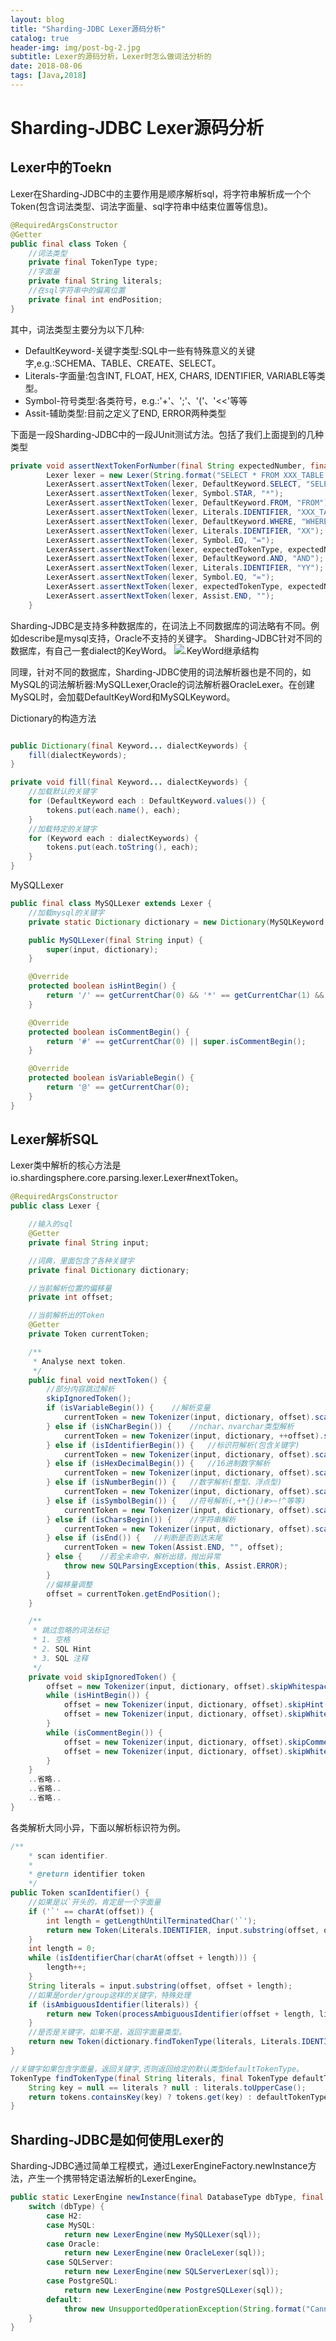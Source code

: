 ```yaml
---
layout: blog
title: "Sharding-JDBC Lexer源码分析"
catalog: true
header-img: img/post-bg-2.jpg
subtitle: Lexer的源码分析，Lexer时怎么做词法分析的
date: 2018-08-06
tags: [Java,2018]
---
```

# Sharding-JDBC Lexer源码分析

## Lexer中的Toekn

Lexer在Sharding-JDBC中的主要作用是顺序解析sql，将字符串解析成一个个Token(包含词法类型、词法字面量、sql字符串中结束位置等信息)。

```java
@RequiredArgsConstructor
@Getter
public final class Token {
    //词法类型
    private final TokenType type;
    //字面量
    private final String literals;
    //在sql字符串中的偏离位置
    private final int endPosition;
}
```

其中，词法类型主要分为以下几种:

+ DefaultKeyword-关键字类型:SQL中一些有特殊意义的关键字,e.g.:SCHEMA、TABLE、CREATE、SELECT。
+ Literals-字面量:包含INT, FLOAT, HEX, CHARS, IDENTIFIER, VARIABLE等类型。
+ Symbol-符号类型:各类符号，e.g.:'+'、';'、'('、'<<'等等
+ Assit-辅助类型:目前之定义了END, ERROR两种类型

下面是一段Sharding-JDBC中的一段JUnit测试方法。包括了我们上面提到的几种类型

```java
private void assertNextTokenForNumber(final String expectedNumber, final TokenType expectedTokenType) {
        Lexer lexer = new Lexer(String.format("SELECT * FROM XXX_TABLE WHERE XX=%s AND YY=%s", expectedNumber, expectedNumber), dictionary);
        LexerAssert.assertNextToken(lexer, DefaultKeyword.SELECT, "SELECT");
        LexerAssert.assertNextToken(lexer, Symbol.STAR, "*");
        LexerAssert.assertNextToken(lexer, DefaultKeyword.FROM, "FROM");
        LexerAssert.assertNextToken(lexer, Literals.IDENTIFIER, "XXX_TABLE");
        LexerAssert.assertNextToken(lexer, DefaultKeyword.WHERE, "WHERE");
        LexerAssert.assertNextToken(lexer, Literals.IDENTIFIER, "XX");
        LexerAssert.assertNextToken(lexer, Symbol.EQ, "=");
        LexerAssert.assertNextToken(lexer, expectedTokenType, expectedNumber);
        LexerAssert.assertNextToken(lexer, DefaultKeyword.AND, "AND");
        LexerAssert.assertNextToken(lexer, Literals.IDENTIFIER, "YY");
        LexerAssert.assertNextToken(lexer, Symbol.EQ, "=");
        LexerAssert.assertNextToken(lexer, expectedTokenType, expectedNumber);
        LexerAssert.assertNextToken(lexer, Assist.END, "");
    }
```

Sharding-JDBC是支持多种数据库的，在词法上不同数据库的词法略有不同。例如describe是mysql支持，Oracle不支持的关键字。
Sharding-JDBC针对不同的数据库，有自己一套dialect的KeyWord。
![.KeyWord继承结构](https://raw.githubusercontent.com/RussXia/RussXia.github.io/master/_pic/sharding-jdbc-lexer-DefaultKeyWord.png)

同理，针对不同的数据库，Sharding-JDBC使用的词法解析器也是不同的，如MySQL的词法解析器:MySQLLexer,Oracle的词法解析器OracleLexer。在创建MySQL时，会加载DefaultKeyWord和MySQLKeyword。

Dictionary的构造方法

```java

public Dictionary(final Keyword... dialectKeywords) {
    fill(dialectKeywords);
}

private void fill(final Keyword... dialectKeywords) {
    //加载默认的关键字
    for (DefaultKeyword each : DefaultKeyword.values()) {
        tokens.put(each.name(), each);
    }
    //加载特定的关键字
    for (Keyword each : dialectKeywords) {
        tokens.put(each.toString(), each);
    }
}
```

MySQLLexer

```java
public final class MySQLLexer extends Lexer {
    //加载mysql的关键字
    private static Dictionary dictionary = new Dictionary(MySQLKeyword.values());

    public MySQLLexer(final String input) {
        super(input, dictionary);
    }

    @Override
    protected boolean isHintBegin() {
        return '/' == getCurrentChar(0) && '*' == getCurrentChar(1) && '!' == getCurrentChar(2);
    }

    @Override
    protected boolean isCommentBegin() {
        return '#' == getCurrentChar(0) || super.isCommentBegin();
    }

    @Override
    protected boolean isVariableBegin() {
        return '@' == getCurrentChar(0);
    }
}
```

## Lexer解析SQL

Lexer类中解析的核心方法是io.shardingsphere.core.parsing.lexer.Lexer#nextToken。

```java
@RequiredArgsConstructor
public class Lexer {

    //输入的sql
    @Getter
    private final String input;

    //词典，里面包含了各种关键字
    private final Dictionary dictionary;

    //当前解析位置的偏移量
    private int offset;

    //当前解析出的Token
    @Getter
    private Token currentToken;

    /**
     * Analyse next token.
     */
    public final void nextToken() {
        //部分内容跳过解析
        skipIgnoredToken();
        if (isVariableBegin()) {    //解析变量
            currentToken = new Tokenizer(input, dictionary, offset).scanVariable();
        } else if (isNCharBegin()) {    //nchar、nvarchar类型解析
            currentToken = new Tokenizer(input, dictionary, ++offset).scanChars();
        } else if (isIdentifierBegin()) {   //标识符解析(包含关键字)
            currentToken = new Tokenizer(input, dictionary, offset).scanIdentifier();
        } else if (isHexDecimalBegin()) {   //16进制数字解析
            currentToken = new Tokenizer(input, dictionary, offset).scanHexDecimal();
        } else if (isNumberBegin()) {   //数字解析(整型、浮点型)
            currentToken = new Tokenizer(input, dictionary, offset).scanNumber();
        } else if (isSymbolBegin()) {   //符号解析(,+*{}()#>~!^等等)
            currentToken = new Tokenizer(input, dictionary, offset).scanSymbol();
        } else if (isCharsBegin()) {    //字符串解析
            currentToken = new Tokenizer(input, dictionary, offset).scanChars();
        } else if (isEnd()) {   //判断是否到达末尾
            currentToken = new Token(Assist.END, "", offset);
        } else {    //若全未命中，解析出错，抛出异常
            throw new SQLParsingException(this, Assist.ERROR);
        }
        //偏移量调整
        offset = currentToken.getEndPosition();
    }

    /**
     * 跳过忽略的词法标记
     * 1. 空格
     * 2. SQL Hint
     * 3. SQL 注释
     */
    private void skipIgnoredToken() {
        offset = new Tokenizer(input, dictionary, offset).skipWhitespace();
        while (isHintBegin()) {
            offset = new Tokenizer(input, dictionary, offset).skipHint();
            offset = new Tokenizer(input, dictionary, offset).skipWhitespace();
        }
        while (isCommentBegin()) {
            offset = new Tokenizer(input, dictionary, offset).skipComment();
            offset = new Tokenizer(input, dictionary, offset).skipWhitespace();
        }
    }
    ..省略..
    ..省略..
    ..省略..
}
```

各类解析大同小异，下面以解析标识符为例。

```java
/**
    * scan identifier.
    *
    * @return identifier token
    */
public Token scanIdentifier() {
    //如果是以`开头的，肯定是一个字面量
    if ('`' == charAt(offset)) {
        int length = getLengthUntilTerminatedChar('`');
        return new Token(Literals.IDENTIFIER, input.substring(offset, offset + length), offset + length);
    }
    int length = 0;
    while (isIdentifierChar(charAt(offset + length))) {
        length++;
    }
    String literals = input.substring(offset, offset + length);
    //如果是order/group这样的关键字，特殊处理
    if (isAmbiguousIdentifier(literals)) {
        return new Token(processAmbiguousIdentifier(offset + length, literals), literals, offset + length);
    }
    //是否是关键字，如果不是，返回字面量类型。
    return new Token(dictionary.findTokenType(literals, Literals.IDENTIFIER), literals, offset + length);
}

//关键字如果包含字面量，返回关键字,否则返回给定的默认类型defaultTokenType。
TokenType findTokenType(final String literals, final TokenType defaultTokenType) {
    String key = null == literals ? null : literals.toUpperCase();
    return tokens.containsKey(key) ? tokens.get(key) : defaultTokenType;
}
```

## Sharding-JDBC是如何使用Lexer的

Sharding-JDBC通过简单工程模式，通过LexerEngineFactory.newInstance方法，产生一个携带特定语法解析的LexerEngine。


```java
public static LexerEngine newInstance(final DatabaseType dbType, final String sql) {
    switch (dbType) {
        case H2:
        case MySQL:
            return new LexerEngine(new MySQLLexer(sql));
        case Oracle:
            return new LexerEngine(new OracleLexer(sql));
        case SQLServer:
            return new LexerEngine(new SQLServerLexer(sql));
        case PostgreSQL:
            return new LexerEngine(new PostgreSQLLexer(sql));
        default:
            throw new UnsupportedOperationException(String.format("Cannot support database [%s].", dbType));
    }
}
```
